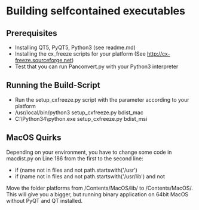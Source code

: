 # Building selfcontained executables

## Prerequisites

- Installing QT5, PyQT5, Python3 (see readme.md)
- Installing the cx_freeze scripts for your platform (See http://cx-freeze.sourceforge.net)
- Test that you can run Panconvert.py with your Python3 interpreter


## Running the Build-Script
- Run the setup_cxfreeze.py script with the parameter according to your platform 
- /usr/local/bin/python3 setup_cxfreeze.py bdist_mac
- C:\Python34\python.exe setup_cxfreeze.py bdist_msi


## MacOS Quirks

Depending on your environment, you have to change some code in macdist.py on Line 186 from the first to the second line:

- if (name not in files and not path.startswith('/usr') 
- if (name not in files and not path.startswith('/usr/lib') and not

Move the folder platforms from /Contents/MacOS/lib/ to /Contents/MacOS/. This will give you a bigger, but running binary
 application on 64bit MacOS without PyQT and QT installed.






